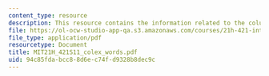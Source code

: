 ```yaml
---
content_type: resource
description: This resource contains the information related to the columbian exchange.
file: https://ol-ocw-studio-app-qa.s3.amazonaws.com/courses/21h-421-introduction-to-environmental-history-spring-2011/94c85fdabcc88d6ec74fd9328b8dec9c_MIT21H_421S11_colex_words.pdf
file_type: application/pdf
resourcetype: Document
title: MIT21H_421S11_colex_words.pdf
uid: 94c85fda-bcc8-8d6e-c74f-d9328b8dec9c
---
```

